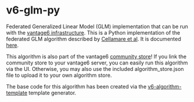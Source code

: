 # v6-glm-py

Federated Generalized Linear Model (GLM) implementation that can be run with the
[vantage6 infrastructure](https://vantage6.ai). This is a Python implementation
of the federated GLM algorithm described by
[Cellamare et al](https://www.mdpi.com/1999-4893/15/7/243).
It is documented [here](https://algorithms.vantage6.ai/en/latest/v6-glm-py/docs/index.html).

This algorithm is also part of the vantage6
[community store](https://docs.vantage6.ai/en/main/algorithm_store/introduction.html#community-store)!
If you link the community store to your vantage6 server, you can easily run this algorithm
via the UI. Otherwise, you may also use the included algorithm_store.json file to upload
it to your own algorithm store.

The base code for this algorithm has been created via the
[v6-algorithm-template](https://github.com/vantage6/v6-algorithm-template)
template generator.

